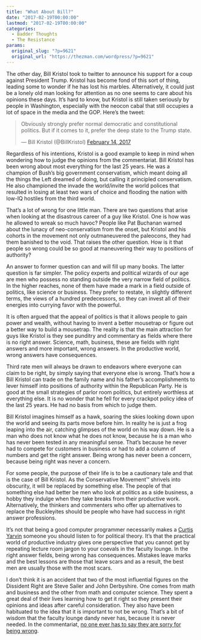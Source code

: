 ```yaml
---
title: "What About Bill?"
date: "2017-02-19T00:00:00"
lastmod: "2017-02-19T00:00:00"
categories:
  - Badder Thoughts
  - The Resistance
params:
  original_slug: "?p=9621"
  original_url: "https://thezman.com/wordpress/?p=9621"
---
```


The other day, Bill Kristol took to twitter to announce his support for
a coup against President Trump. Kristol has become fond of this sort of
thing, leading some to wonder if he has lost his marbles. Alternatively,
it could just be a lonely old man looking for attention as no one seems
to care about his opinions these days. It’s hard to know, but Kristol is
still taken seriously by people in Washington, especially with the
neocon cabal that still occupies a lot of space in the media and the
GOP. Here’s the tweet:

> Obviously strongly prefer normal democratic and constitutional
> politics. But if it comes to it, prefer the deep state to the Trump
> state.
>
> — Bill Kristol (@BillKristol) [February 14,
> 2017](https://twitter.com/BillKristol/status/831497364661747712?ref_src=twsrc%5Etfw)

Regardless of his intentions, Kristol is a good example to keep in mind
when wondering how to judge the opinions from the commentariat. Bill
Kristol has been wrong about most everything for the last 25 years. He
was a champion of Bush’s big government conservatism, which meant doing
all the things the Left dreamed of doing, but calling it principled
conservatism. He also championed the invade the world/invite the world
polices that resulted in losing at least two wars of choice and flooding
the nation with low-IQ hostiles from the third world.

That’s a lot of wrong for one little man. There are two questions that
arise when looking at the disastrous career of a guy like Kristol. One
is how was he allowed to wreak so much havoc? People like Pat Buchanan
warned about the lunacy of neo-conservatism from the onset, but Kristol
and his cohorts in the movement not only outmaneuvered the paleocons,
they had them banished to the void. That raises the other question. How
is it that people so wrong could be so good at maneuvering their way to
positions of authority?

An answer to former question can and will fill up many books. The latter
question is far simpler. The policy experts and political wizards of our
age are men who possess no standing outside the very narrow field of
politics. In the higher reaches, none of them have made a mark in a
field outside of politics, like science or business. They prefer to
restate, in slightly different terms, the views of a hundred
predecessors, so they can invest all of their energies into currying
favor with the powerful.

It is often argued that the appeal of politics is that it allows people
to gain power and wealth, without having to invent a better mousetrap or
figure out a better way to build a mousetrap. The reality is that the
main attraction for guys like Kristol is they see punditry and
commentary as fields where there is no right answer. Science, math,
business, these are fields with right answers and more important, wrong
answers. In the productive world, wrong answers have consequences.

Third rate men will always be drawn to endeavors where everyone can
claim to be right, by simply saying that everyone else is wrong. That’s
how a Bill Kristol can trade on the family name and his father’s
accomplishments to lever himself into positions of authority within the
Republican Party. He is good at the small strategies of parlor room
politics, but entirely worthless at everything else. It is no wonder
that he fell for every crackpot policy idea of the last 25 years. He had
no basis from which to judge them.

Bill Kristol imagines himself as a hawk, soaring the skies looking down
upon the world and seeing its parts move before him. In reality he is
just a frog leaping into the air, catching glimpses of the world on his
way down. He is a man who does not know what he does not know, because
he is a man who has never been tested in any meaningful sense. That’s
because he never had to compete for customers in business or had to add
a column of numbers and get the right answer. Being wrong has never been
a concern, because being right was never a concern.

For some people, the purpose of their life is to be a cautionary tale
and that is the case of Bill Kristol. As the Conservative Movement™
shrivels into obscurity, it will be replaced by something else. The
people of that something else had better be men who look at politics as
a side business, a hobby they indulge when they take breaks from their
productive work. Alternatively, the thinkers and commenters who offer up
alternatives to replace the Buckleyites should be people who have had
success in right answer professions.

It’s not that being a good computer programmer necessarily makes a <a
href="https://www.google.com/url?sa=t&amp;rct=j&amp;q=&amp;esrc=s&amp;source=web&amp;cd=1&amp;cad=rja&amp;uact=8&amp;ved=0ahUKEwi0vuuBkp3SAhVHZCYKHQLXDZMQFggaMAA&amp;url=https%3A%2F%2Fen.wikipedia.org%2Fwiki%2FCurtis_Yarvin&amp;usg=AFQjCNGv-i50ibbuciHEc0k_L5A1oUfzKg&amp;sig2=QaKbnQLeI_mCDf579_kUlA&amp;bvm=bv.147448319,d.eWE"
target="_blank">Curtis Yarvin</a> someone you should listen to for
political theory. It’s that the practical world of productive industry
gives one perspective that you cannot get by repeating lecture room
jargon to your coevals in the faculty lounge. In the right answer
fields, being wrong has consequences. Mistakes leave marks and the best
lessons are those that leave scars and as a result, the best men are
usually those with the most scars.

I don’t think it is an accident that two of the most influential figures
on the Dissident Right are Steve Sailer and John Derbyshire. One comes
from math and business and the other from math and computer science.
They spent a great deal of their lives learning how to get it right so
they present their opinions and ideas after careful consideration. They
also have been habituated to the idea that it is important to not be
wrong. That’s a bit of wisdom that the faculty lounge dandy never has,
because it is never needed. In the commentariat, <a
href="https://www.newsbusters.org/blogs/nb/pj-gladnick/2017/02/17/nyts-ross-douthat-has-hilariously-horrible-history-bad-predictions"
target="_blank">no one ever has to say they are sorry for being
wrong</a>.
